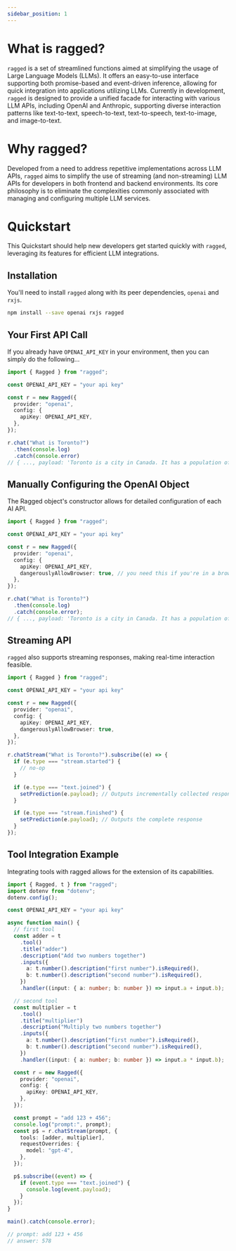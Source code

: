 ```yaml
---
sidebar_position: 1
---
```


# What is ragged?

`ragged` is a set of streamlined functions aimed at simplifying the usage of Large Language Models (LLMs). It offers an easy-to-use interface supporting both promise-based and event-driven inference, allowing for quick integration into applications utilizing LLMs. Currently in development, `ragged` is designed to provide a unified facade for interacting with various LLM APIs, including OpenAI and Anthropic, supporting diverse interaction patterns like text-to-text, speech-to-text, text-to-speech, text-to-image, and image-to-text.

# Why ragged?

Developed from a need to address repetitive implementations across LLM APIs, `ragged` aims to simplify the use of streaming (and non-streaming) LLM APIs for developers in both frontend and backend environments. Its core philosophy is to eliminate the complexities commonly associated with managing and configuring multiple LLM services.

# Quickstart

This Quickstart should help new developers get started quickly with `ragged`, leveraging its features for efficient LLM integrations.

## Installation

You'll need to install `ragged` along with its peer dependencies, `openai` and `rxjs`.

```sh
npm install --save openai rxjs ragged
```

## Your First API Call

If you already have `OPENAI_API_KEY` in your environment, then you can simply do the following...

```ts
import { Ragged } from "ragged";

const OPENAI_API_KEY = "your api key"

const r = new Ragged({
  provider: "openai",
  config: {
    apiKey: OPENAI_API_KEY,
  },
});

r.chat("What is Toronto?")
  .then(console.log)
  .catch(console.error)
// { ..., payload: 'Toronto is a city in Canada. It has a population of...'}
```

## Manually Configuring the OpenAI Object

The Ragged object's constructor allows for detailed configuration of each AI API.

```ts
import { Ragged } from "ragged";

const OPENAI_API_KEY = "your api key"

const r = new Ragged({
  provider: "openai",
  config: {
    apiKey: OPENAI_API_KEY,
    dangerouslyAllowBrowser: true, // you need this if you're in a browser
  },
});

r.chat("What is Toronto?")
  .then(console.log)
  .catch(console.error);
// { ..., payload: 'Toronto is a city in Canada. It has a population of...'}
```

## Streaming API

`ragged` also supports streaming responses, making real-time interaction feasible.

```ts
import { Ragged } from "ragged";

const OPENAI_API_KEY = "your api key"

const r = new Ragged({
  provider: "openai",
  config: {
    apiKey: OPENAI_API_KEY,
    dangerouslyAllowBrowser: true,
  },
});

r.chatStream("What is Toronto?").subscribe((e) => {
  if (e.type === "stream.started") {
    // no-op
  }

  if (e.type === "text.joined") {
    setPrediction(e.payload); // Outputs incrementally collected responses
  }

  if (e.type === "stream.finished") {
    setPrediction(e.payload); // Outputs the complete response
  }
});
```

## Tool Integration Example

Integrating tools with ragged allows for the extension of its capabilities.

```ts
import { Ragged, t } from "ragged";
import dotenv from "dotenv";
dotenv.config();

const OPENAI_API_KEY = "your api key"

async function main() {
  // first tool
  const adder = t
    .tool()
    .title("adder")
    .description("Add two numbers together")
    .inputs({
      a: t.number().description("first number").isRequired(),
      b: t.number().description("second number").isRequired(),
    })
    .handler((input: { a: number; b: number }) => input.a + input.b);

  // second tool
  const multiplier = t
    .tool()
    .title("multiplier")
    .description("Multiply two numbers together")
    .inputs({
      a: t.number().description("first number").isRequired(),
      b: t.number().description("second number").isRequired(),
    })
    .handler((input: { a: number; b: number }) => input.a * input.b);

  const r = new Ragged({
    provider: "openai",
    config: {
      apiKey: OPENAI_API_KEY,
    },
  });

  const prompt = "add 123 + 456";
  console.log("prompt:", prompt);
  const p$ = r.chatStream(prompt, {
    tools: [adder, multiplier],
    requestOverrides: {
      model: "gpt-4",
    },
  });

  p$.subscribe((event) => {
    if (event.type === "text.joined") {
      console.log(event.payload);
    }
  });
}

main().catch(console.error);

// prompt: add 123 + 456
// answer: 578
```

